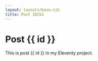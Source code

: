 ```yaml
---
layout: layouts/base.njk
title: Post 10252
---
```


# Post {{ id }}

This is post {{ id }} in my Eleventy project.
